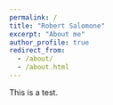 ```yaml
---
permalink: /
title: "Robert Salomone"
excerpt: "About me"
author_profile: true
redirect_from: 
  - /about/
  - /about.html
---
```


This is a test.